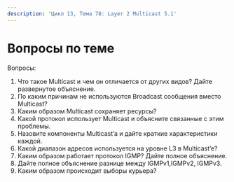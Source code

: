 ```yaml
---
description: 'Цикл 13, Тема 78: Layer 2 Multicast 5.1'
---
```


# Вопросы по теме

Вопросы:

1. Что такое Multicast и чем он отличается от других видов? Дайте развернутое объяснение.
2. По каким причинам не используются Broadcast сообщения вместо Multicast?
3. Каким образом Multicast сохраняет ресурсы?
4. Какой протокол использует Multicast и объясните связанные с этим проблемы.
5. Назовите компоненты Multicast’a и дайте краткие характеристики каждой.
6. Какой диапазон адресов используется на уровне L3 в Multicast’e?
7. Каким образом работает протокол IGMP? Дайте полное объяснение.
8. Дайте полное объяснение разнице между IGMPv1,IGMPv2, IGMPv3.
9. Каким образом происходит выборы курьера?

